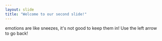 ```yaml
---
layout: slide
title: "Welcome to our second slide!"
---
```

emotions are like sneezes, it's not good to keep them in!
Use the left arrow to go back!
